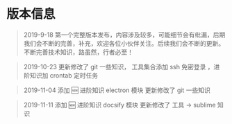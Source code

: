 # 版本信息

> 2019-9-18 第一个完整版本发布，内容涉及较多，可能细节会有纰漏，后期我们会不断的完善，补充，欢迎各位小伙伴关注。后续我们会不断的更新。不断完善技术知识，路虽然，行者必至！

> 2019-10-23 更新修改了 git 一些知识， 工具集合添加 ssh 免密登录 ，进阶知识加 crontab 定时任务

> 2019-11-04 添加 🆕 进阶知识 electron 模块 更新修改了 git 一些知识

> 2019-11-11 添加 🆕 进阶知识 docsify 模块 更新修改了 工具 -> sublime 知识
